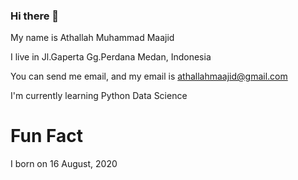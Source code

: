 ### Hi there 👋
My name is Athallah Muhammad Maajid

I live in Jl.Gaperta Gg.Perdana Medan, Indonesia

You can send me email, and my email is athallahmaajid@gmail.com

I'm currently learning Python Data Science
# Fun Fact
I born on 16 August, 2020
<!--
**athallahmaajid/athallahmaajid** is a ✨ _special_ ✨ repository because its `README.md` (this file) appears on your GitHub profile.

Here are some ideas to get you started:

- 🔭 I’m currently working on ...
- 🌱 I’m currently learning ...
- 👯 I’m looking to collaborate on ...
- 🤔 I’m looking for help with ...
- 💬 Ask me about ...
- 📫 How to reach me: ...
- 😄 Pronouns: ...
- ⚡ Fun fact: ...
-->
